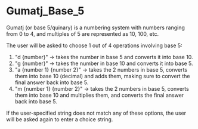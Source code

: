 # Gumatj_Base_5
Gumatj (or base 5/quinary) is a numbering system with numbers ranging from 0 to 4, and multiples of 5 are represented as 10, 100, etc.

The user will be asked to choose 1 out of 4 operations involving base 5:
1) "d {number}" -> takes the number in base 5 and converts it into base 10.
2) "g {number}" -> takes the number in base 10 and converts it into base 5.
3) "a {number 1} {number 2}" -> takes the 2 numbers in base 5, converts them into base 10 (decimal) and adds them, making sure to convert the final answer back into base 5.
4) "m {number 1} {number 2}" -> takes the 2 numbers in base 5, converts them into base 10 and multiplies them, and converts the final answer back into base 5.

If the user-specified string does not match any of these options, the user will be asked again to enter a choice string.
